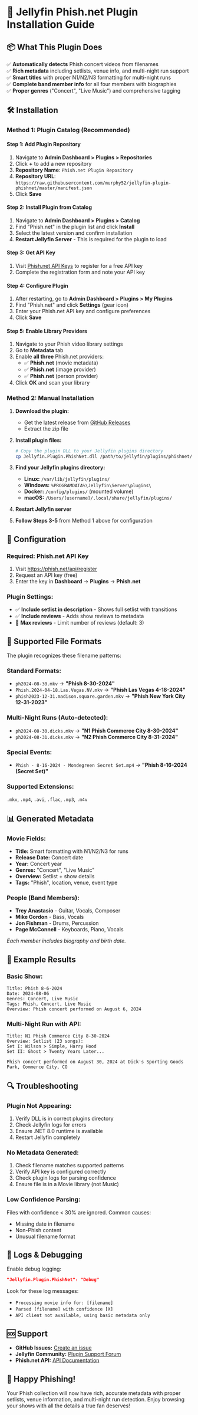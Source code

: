 # 🎸 Jellyfin Phish.net Plugin Installation Guide

## 📦 What This Plugin Does

✅ **Automatically detects** Phish concert videos from filenames  
✅ **Rich metadata** including setlists, venue info, and multi-night run support  
✅ **Smart titles** with proper N1/N2/N3 formatting for multi-night runs  
✅ **Complete band member info** for all four members with biographies  
✅ **Proper genres** ("Concert", "Live Music") and comprehensive tagging  

## 🛠️ Installation

### Method 1: Plugin Catalog (Recommended)

#### Step 1: Add Plugin Repository
1. Navigate to **Admin Dashboard > Plugins > Repositories**
2. Click **+** to add a new repository
3. **Repository Name**: `Phish.net Plugin Repository`
4. **Repository URL**: `https://raw.githubusercontent.com/murphy52/jellyfin-plugin-phishnet/master/manifest.json`
5. Click **Save**

#### Step 2: Install Plugin from Catalog
1. Navigate to **Admin Dashboard > Plugins > Catalog**
2. Find "Phish.net" in the plugin list and click **Install**
3. Select the latest version and confirm installation
4. **Restart Jellyfin Server** - This is required for the plugin to load

#### Step 3: Get API Key
1. Visit [Phish.net API Keys](https://phish.net/api/keys) to register for a free API key
2. Complete the registration form and note your API key

#### Step 4: Configure Plugin
1. After restarting, go to **Admin Dashboard > Plugins > My Plugins**
2. Find "Phish.net" and click **Settings** (gear icon)
3. Enter your Phish.net API key and configure preferences
4. Click **Save**

#### Step 5: Enable Library Providers
1. Navigate to your Phish video library settings
2. Go to **Metadata** tab
3. Enable **all three** Phish.net providers:
   - ✅ **Phish.net** (movie metadata)
   - ✅ **Phish.net** (image provider)
   - ✅ **Phish.net** (person provider)
4. Click **OK** and scan your library

### Method 2: Manual Installation

1. **Download the plugin:**
   - Get the latest release from [GitHub Releases](https://github.com/murphy52/jellyfin-plugin-phishnet/releases)
   - Extract the zip file

2. **Install plugin files:**
   ```bash
   # Copy the plugin DLL to your Jellyfin plugins directory
   cp Jellyfin.Plugin.PhishNet.dll /path/to/jellyfin/plugins/phishnet/
   ```

3. **Find your Jellyfin plugins directory:**
   - **Linux:** `/var/lib/jellyfin/plugins/`
   - **Windows:** `%PROGRAMDATA%\Jellyfin\Server\plugins\`
   - **Docker:** `/config/plugins/` (mounted volume)
   - **macOS:** `/Users/[username]/.local/share/jellyfin/plugins/`

4. **Restart Jellyfin server**

5. **Follow Steps 3-5** from Method 1 above for configuration

## 🔧 Configuration

### Required: Phish.net API Key
1. Visit https://phish.net/api/register
2. Request an API key (free)
3. Enter the key in **Dashboard** → **Plugins** → **Phish.net**

### Plugin Settings:
- ✅ **Include setlist in description** - Shows full setlist with transitions
- ✅ **Include reviews** - Adds show reviews to metadata  
- 🔢 **Max reviews** - Limit number of reviews (default: 3)

## 📁 Supported File Formats

The plugin recognizes these filename patterns:

### Standard Formats:
- `ph2024-08-30.mkv` → **"Phish 8-30-2024"**
- `Phish.2024-04-18.Las.Vegas.NV.mkv` → **"Phish Las Vegas 4-18-2024"**
- `phish2023-12-31.madison.square.garden.mkv` → **"Phish New York City 12-31-2023"**

### Multi-Night Runs (Auto-detected):
- `ph2024-08-30.dicks.mkv` → **"N1 Phish Commerce City 8-30-2024"**
- `ph2024-08-31.dicks.mkv` → **"N2 Phish Commerce City 8-31-2024"**

### Special Events:
- `Phish - 8-16-2024 - Mondegreen Secret Set.mp4` → **"Phish 8-16-2024 (Secret Set)"**

### Supported Extensions:
`.mkv`, `.mp4`, `.avi`, `.flac`, `.mp3`, `.m4v`

## 📊 Generated Metadata

### Movie Fields:
- **Title:** Smart formatting with N1/N2/N3 for runs
- **Release Date:** Concert date  
- **Year:** Concert year
- **Genres:** "Concert", "Live Music"
- **Overview:** Setlist + show details
- **Tags:** "Phish", location, venue, event type

### People (Band Members):
- **Trey Anastasio** - Guitar, Vocals, Composer
- **Mike Gordon** - Bass, Vocals  
- **Jon Fishman** - Drums, Percussion
- **Page McConnell** - Keyboards, Piano, Vocals

*Each member includes biography and birth date.*

## 🎯 Example Results

### Basic Show:
```
Title: Phish 8-6-2024
Date: 2024-08-06
Genres: Concert, Live Music
Tags: Phish, Concert, Live Music
Overview: Phish concert performed on August 6, 2024
```

### Multi-Night Run with API:
```
Title: N1 Phish Commerce City 8-30-2024
Overview: Setlist (23 songs):
Set I: Wilson > Simple, Harry Hood
Set II: Ghost > Twenty Years Later...

Phish concert performed on August 30, 2024 at Dick's Sporting Goods Park, Commerce City, CO
```

## 🔍 Troubleshooting

### Plugin Not Appearing:
1. Verify DLL is in correct plugins directory
2. Check Jellyfin logs for errors
3. Ensure .NET 8.0 runtime is available
4. Restart Jellyfin completely

### No Metadata Generated:
1. Check filename matches supported patterns
2. Verify API key is configured correctly
3. Check plugin logs for parsing confidence
4. Ensure file is in a Movie library (not Music)

### Low Confidence Parsing:
Files with confidence < 30% are ignored. Common causes:
- Missing date in filename
- Non-Phish content
- Unusual filename format

## 📝 Logs & Debugging

Enable debug logging:
```json
"Jellyfin.Plugin.PhishNet": "Debug"
```

Look for these log messages:
- `Processing movie info for: [filename]`
- `Parsed [filename] with confidence [X]`
- `API client not available, using basic metadata only`

## 🆘 Support

- **GitHub Issues:** [Create an issue](https://github.com/your-repo/jellyfin-plugin-phishnet/issues)
- **Jellyfin Community:** [Plugin Support Forum](https://forum.jellyfin.org/)
- **Phish.net API:** [API Documentation](https://phish.net/api/)

## 🎸 Happy Phishing!

Your Phish collection will now have rich, accurate metadata with proper setlists, venue information, and multi-night run detection. Enjoy browsing your shows with all the details a true fan deserves!